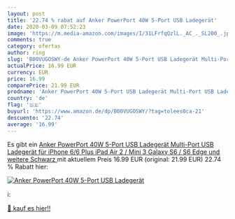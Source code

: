 ```yaml
---
layout: post
title: '22.74 % rabat auf Anker PowerPort 40W 5-Port USB Ladegerät'
date: 2020-03-09 07:52:23
image: 'https://m.media-amazon.com/images/I/31LFrfqQzlL._AC_._SL200_.jpg'
comments: true
category: ofertas
author: ring
slug: 'B00VUGOSWY-de Anker PowerPort 40W 5-Port USB Ladegerät Multi-Port USB Ladegerät für iPhone 6/6 Plus  iPad Air 2 / Mini 3  Galaxy S6 / S6 Edge und weitere  Schwarz '
actualPrice: 16.99 EUR
currency: EUR
price: 16.99
comparePrice: 21.99 EUR
prodname: 'Anker PowerPort 40W 5-Port USB Ladegerät Multi-Port USB Ladegerät für iPhone 6/6 Plus  iPad Air 2 / Mini 3  Galaxy S6 / S6 Edge und weitere  Schwarz '
country: 'de'
flag: '🇩🇪'
buyurl: 'https://www.amazon.de/dp/B00VUGOSWY/?tag=tolees0ca-21'
descuento: '22.74'
average: '16.99'
---
```


Es gibt ein [Anker PowerPort 40W 5-Port USB Ladegerät Multi-Port USB Ladegerät für iPhone 6/6 Plus  iPad Air 2 / Mini 3  Galaxy S6 / S6 Edge und weitere  Schwarz ](https://www.amazon.de/dp/B00VUGOSWY/?tag=tolees0ca-21) mit aktuellem Preis 16.99 EUR (original: 21.99 EUR) 22.74 % Rabatt hier:

[![Anker PowerPort 40W 5-Port USB Ladegerät](https://m.media-amazon.com/images/I/31LFrfqQzlL._AC_._SL200_.jpg)](https://www.amazon.de/dp/B00VUGOSWY/?tag=tolees0ca-21)

ℹ️:


[🛒 kauf es hier!!](https://www.amazon.de/dp/B00VUGOSWY/?tag=tolees0ca-21)
